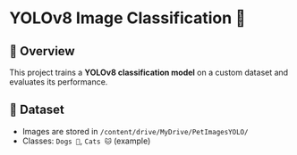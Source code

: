 # YOLOv8 Image Classification 🚀

## 📌 Overview
This project trains a **YOLOv8 classification model** on a custom dataset and evaluates its performance.

## 📂 Dataset
- Images are stored in `/content/drive/MyDrive/PetImagesYOLO/`
- Classes: `Dogs 🐶`, `Cats 🐱` (example)

